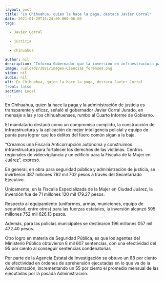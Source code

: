 ```yaml
---
layout: post
title: "En Chihuahua, quien la hace la paga, destaca Javier Corral"
date: 2021-01-29T16:24:00.000-06:00
tags:
  
  - Javier Corral
  
  - justicia
  
  - chihuahua
  
author: nil
description: "Informa Gobernador que la inversión en infraestructura para seguridad y administración de justicia alcanzó 387.7 millones de pesos, mientras que para el equipamiento de las fuerzas estatales se destinaron 595.7 millones"
image: /uploads/2021/images-Ciencias_forenses.png
video: nil
audio: nil
alt: En Chihuahua, quien la hace la paga, destaca Javier Corral
front: false
section: Local
---
```


En Chihuahua, quien la hace la paga y la administración de justicia es transparente y eficaz, señaló el gobernador Javier Corral Jurado, en mensaje a las y los chihuahuenses, rumbo al Cuarto Informe de Gobierno.

El mandatario destacó como un compromiso cumplido, la construcción de infraestructura y la aplicación de mejor inteligencia policial y equipo de punta para lograr que los delitos del fuero común sigan a la baja.

“Creamos una Fiscalía Anticorrupción autónoma y construimos infraestructura para fortalecer los derechos de las víctimas. Centros regionales de videovigilancia y un edificio para la Fiscalía de la Mujer en Juárez”, expresó.

En general, en obra para seguridad pública y administración de justicia, se invirtieron 387 millones 782 mil 702 pesos a través del Secretariado Ejecutivo.

Únicamente, en la Fiscalía Especializada de la Mujer en Ciudad Juárez, la inversión fue de 71 millones 120 mil 179.27 pesos.

Respecto al equipamiento (uniformes, armas, municiones, equipo de seguridad, entre otros) para las fuerzas estatales, la inversión alcanzó 595 millones 752 mil 626.13 pesos.

Además, para las policías municipales se destinaron 196 millones 057 mil 472.40 pesos.

Otro logro en materia de Seguridad Pública, es que los agentes del Ministerio Público obtuvieron 8 mil 607 sentencias, con una efectividad del 95 por ciento al conseguir sentencias condenatorias

Por parte de la Agencia Estatal de Investigación se obtuvo un 88 por ciento de efectividad en órdenes de aprehensión ejecutadas en lo que va de la Administración, incrementando un 55 por ciento el promedio mensual de las ejecutadas por la pasada Administración.